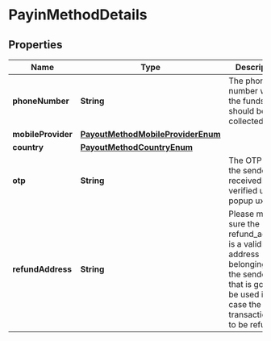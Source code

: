 

# PayinMethodDetails

## Properties

Name | Type | Description | Notes
------------ | ------------- | ------------- | -------------
**phoneNumber** | **String** | The phone number where the funds should be collected from |  [optional]
**mobileProvider** | [**PayoutMethodMobileProviderEnum**](PayoutMethodMobileProviderEnum.md) |  |  [optional]
**country** | [**PayoutMethodCountryEnum**](PayoutMethodCountryEnum.md) |  |  [optional]
**otp** | **String** | The OTP that the sender received in otp verified ussd popup ux flow. |  [optional]
**refundAddress** | **String** | Please make sure the refund_address is a valid BTC address belonging to the sender, as that is going to be used in case the transaction has to be refunded. |  [optional]



